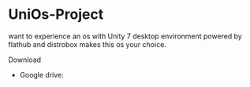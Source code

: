 # UniOs-Project
want to experience an  os with Unity 7 desktop environment powered by flathub and distrobox makes this os your choice.

Download
- Google drive:

